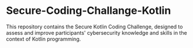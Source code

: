 # Secure-Coding-Challange-Kotlin
This repository contains the Secure Kotlin Coding Challenge, designed to assess and improve participants' cybersecurity knowledge and skills in the context of Kotlin programming.

